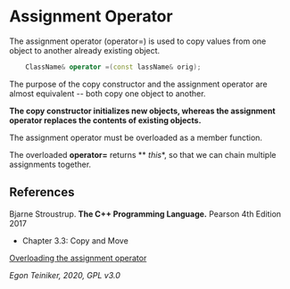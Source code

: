 # Assignment Operator

The assignment operator (operator=) is used to copy values from one object 
to another already existing object.

```C++
    ClassName& operator =(const lassName& orig);
```

The purpose of the copy constructor and the assignment operator are almost 
equivalent -- both copy one object to another. 

**The copy constructor initializes new objects, whereas the assignment operator 
replaces the contents of existing objects.**

The assignment operator must be overloaded as a member function.
	
The overloaded **operator=** returns ** *this**, so that we can chain multiple 
assignments together.
	

## References
Bjarne Stroustrup. **The C++ Programming Language.** Pearson 4th Edition 2017
* Chapter 3.3: Copy and Move

[Overloading the assignment operator](https://www.learncpp.com/cpp-tutorial/9-14-overloading-the-assignment-operator/)

*Egon Teiniker, 2020, GPL v3.0*
